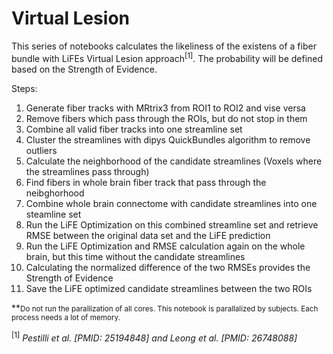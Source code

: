 # Virtual Lesion
This series of notebooks calculates the likeliness of the existens of a fiber bundle with LiFEs Virtual Lesion approach<sup>[1]</sup>. The probability will be defined based on the Strength of Evidence.

Steps:

<ol>
    <li>Generate fiber tracks with MRtrix3 from ROI1 to ROI2 and vise versa</li>
    <li>Remove fibers which pass through the ROIs, but do not stop in them</li>
    <li>Combine all valid fiber tracks into one streamline set</li>
    <li>Cluster the streamlines with dipys QuickBundles algorithm to remove outliers</li>
    <li>Calculate the neighborhood of the candidate streamlines (Voxels where the streamlines pass through)</li>
    <li>Find fibers in whole brain fiber track that pass through the neibghorhood</li>
    <li>Combine whole brain connectome with candidate streamlines into one steamline set</li>
    <li>Run the LiFE Optimization on this combined streamline set and retrieve RMSE between the original data set and the LiFE prediction</li>
    <li>Run the LiFE Optimization and RMSE calculation again on the whole brain, but this time without the candidate streamlines</li>
    <li>Calculating the normalized difference of the two RMSEs provides the Strength of Evidence</li>
    <li>Save the LiFE optimized candidate streamlines between the two ROIs</li>
</ol>

**<small>Do not run the parallization of all cores. This notebook is parallalized by subjects. Each process needs a lot of memory.</small>

<sup>[1]</sup> <i>Pestilli et al. [PMID: 25194848] and Leong et al. [PMID: 26748088]</i>
